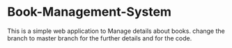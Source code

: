 # Book-Management-System
This is a simple web application to Manage details about books. 
change the branch to master branch for the further details and for the code.

